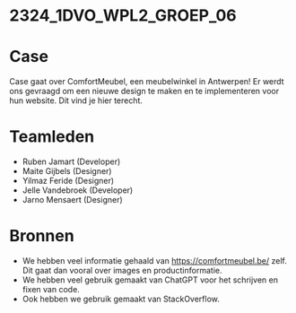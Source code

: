   # 2324_1DVO_WPL2_GROEP_06

# Case
Case gaat over ComfortMeubel, een meubelwinkel in Antwerpen!
Er werdt ons gevraagd om een nieuwe design te maken en te implementeren voor hun website. Dit vind je hier terecht.

# Teamleden

- Ruben Jamart (Developer)
- Maite Gijbels (Designer)
- Yilmaz Feride (Designer)
- Jelle Vandebroek (Developer)
- Jarno Mensaert (Designer)

# Bronnen
- We hebben veel informatie gehaald van https://comfortmeubel.be/ zelf. Dit gaat dan vooral over images en productinformatie.
- We hebben veel gebruik gemaakt van ChatGPT voor het schrijven en fixen van code.
- Ook hebben we gebruik gemaakt van StackOverflow.
